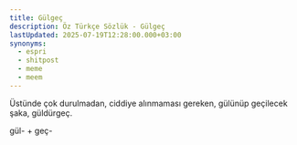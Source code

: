 ```yaml
---
title: Gülgeç
description: Öz Türkçe Sözlük - Gülgeç
lastUpdated: 2025-07-19T12:28:00.000+03:00
synonyms:
  - espri
  - shitpost
  - meme
  - meem
---
```

Üstünde çok durulmadan, ciddiye alınmaması gereken, gülünüp geçilecek şaka, güldürgeç.

gül- + geç-

